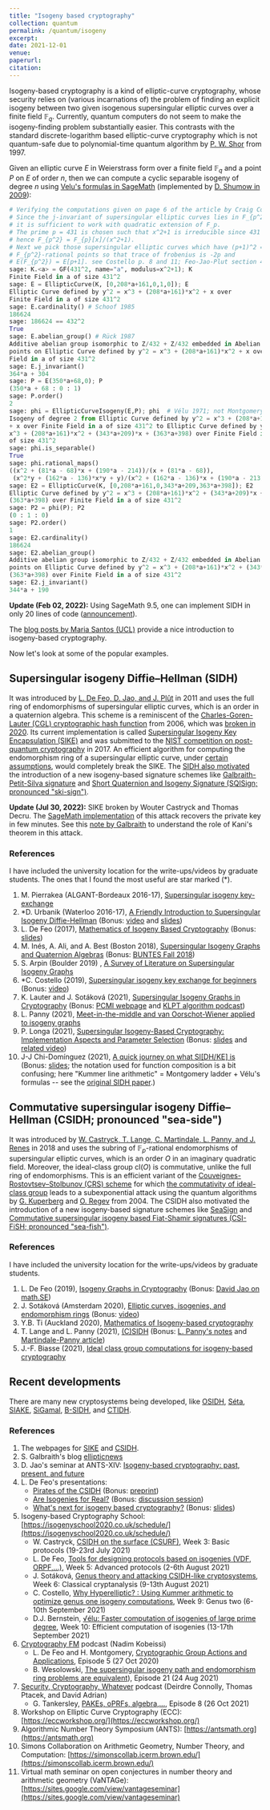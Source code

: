 ```yaml
---
title: "Isogeny based cryptography"
collection: quantum
permalink: /quantum/isogeny
excerpt:
date: 2021-12-01
venue: 
paperurl: 
citation: 
---
```

 
Isogeny-based cryptography is a kind of elliptic-curve cryptography, whose security relies on (various incarnations of) the problem of finding an explicit isogeny between two given isogenous supersingular elliptic curves over a finite field $\mathbb F_q$. Currently, quantum computers do not seem to make the isogeny-finding problem substantially easier. This contrasts with the standard discrete-logarithm based elliptic-curve cryptography which is not quantum-safe due to polynomial-time quantum algorithm by [P. W. Shor](https://arxiv.org/abs/quant-ph/9508027v2) from 1997.

Given an elliptic curve $E$ in Weierstrass form over a finite field $\mathbb F_q$ and a point $P$ on $E$ of order $n$, then we can compute a cyclic separable isogeny of degree $n$ using [Velu's formulas in SageMath](https://doc.sagemath.org/html/en/reference/arithmetic_curves/sage/schemes/elliptic_curves/ell_curve_isogeny.html) (implemented by [D. Shumow in 2009](https://arxiv.org/abs/0910.5370)):

```python
# Verifying the computations given on page 6 of the article by Craig Costello.
# Since the j-invariant of supersingular elliptic curves lies in F_{p^2}
# it is sufficient to work with quadratic extension of F_p.
# The prime p = 431 is chosen such that x^2+1 is irreducible since 431 = 3 (mod 4)
# hence F_{p^2} = F_{p}[x]/(x^2+1).
# Next we pick those supersingular elliptic curves which have (p+1)^2 = 432^2 
# F_{p^2}-rational points so that trace of frobenius is -2p and
# E(F_{p^2}) = E[p+1]. see Costello p. 8 and 11; Feo-Jao-Plut section 4.1.
sage: K.<a> = GF(431^2, name="a", modulus=x^2+1); K 
Finite Field in a of size 431^2
sage: E = EllipticCurve(K, [0,208*a+161,0,1,0]); E
Elliptic Curve defined by y^2 = x^3 + (208*a+161)*x^2 + x over 
Finite Field in a of size 431^2
sage: E.cardinality() # Schoof 1985
186624
sage: 186624 == 432^2
True
sage: E.abelian_group() # Rück 1987
Additive abelian group isomorphic to Z/432 + Z/432 embedded in Abelian group of
points on Elliptic Curve defined by y^2 = x^3 + (208*a+161)*x^2 + x over Finite
Field in a of size 431^2
sage: E.j_invariant()
364*a + 304
sage: P = E(350*a+68,0); P
(350*a + 68 : 0 : 1)
sage: P.order()
2
sage: phi = EllipticCurveIsogeny(E,P); phi  # Vélu 1971; not Montgomery form
Isogeny of degree 2 from Elliptic Curve defined by y^2 = x^3 + (208*a+161)*x^2 
+ x over Finite Field in a of size 431^2 to Elliptic Curve defined by y^2 = 
x^3 + (208*a+161)*x^2 + (343*a+209)*x + (363*a+398) over Finite Field in a 
of size 431^2
sage: phi.is_separable()
True
sage: phi.rational_maps()
((x^2 + (81*a - 68)*x + (190*a - 214))/(x + (81*a - 68)),
 (x^2*y + (162*a - 136)*x*y + y)/(x^2 + (162*a - 136)*x + (190*a - 213)))
sage: E2 = EllipticCurve(K, [0,208*a+161,0,343*a+209,363*a+398]); E2
Elliptic Curve defined by y^2 = x^3 + (208*a+161)*x^2 + (343*a+209)*x +
(363*a+398) over Finite Field in a of size 431^2
sage: P2 = phi(P); P2
(0 : 1 : 0)
sage: P2.order()
1
sage: E2.cardinality()
186624
sage: E2.abelian_group()
Additive abelian group isomorphic to Z/432 + Z/432 embedded in Abelian group of 
points on Elliptic Curve defined by y^2 = x^3 + (208*a+161)*x^2 + (343*a+209)*x + 
(363*a+398) over Finite Field in a of size 431^2
sage: E2.j_invariant()
344*a + 190
```
**Update (Feb 02, 2022):** Using SageMath 9.5, one can implement SIDH in only 20 lines of code ([announcement](https://twitter.com/yx7__/status/1488775190733484035?s=20&t=v0cPtXdYUruLpWyR84k7SA)).

The [blog posts by Maria Santos (UCL)](https://mariascrs.github.io/posts.html) provide a nice introduction to isogeny-based cryptography.
 
Now let's look at some of the popular examples.

## Supersingular isogeny Diffie–Hellman (SIDH)
It was introduced by [L. De Feo, D. Jao, and J.  Plût](https://eprint.iacr.org/2011/506) in 2011 and uses the full ring of endomorphisms of supersingular elliptic curves, which is an order in a quaternion algebra. This scheme is a reminiscent of the [Charles-Goren-Lauter (CGL) cryptographic hash function](https://eprint.iacr.org/2006/021) from 2006, which was [broken in 2020](https://arxiv.org/abs/2004.11495). Its current implementation is called [Supersingular Isogeny Key Encapsulation (SIKE)](https://sike.org/) and was submitted to the [NIST competition on post-quantum cryptography](https://csrc.nist.gov/projects/post-quantum-cryptography/post-quantum-cryptography-standardization) in 2017. An efficient algorithm for computing the endomorphism ring of a supersingular elliptic curve, under [certain assumptions](https://eprint.iacr.org/2018/371), would completely break the SIKE. The [SIDH also motivated](https://ellipticnews.wordpress.com/2020/12/24/sqisign/) the introduction of a new isogeny-based signature schemes like [Galbraith-Petit-Silva signature](https://eprint.iacr.org/2016/1154) and [Short Quaternion and Isogeny Signature (SQISign; pronounced "ski-sign")](https://eprint.iacr.org/2020/1240.pdf).

**Update (Jul 30, 2022):** SIKE broken by Wouter Castryck and Thomas Decru. The [SageMath implementation](https://research.nccgroup.com/2022/08/08/implementing-the-castryck-decru-sidh-key-recovery-attack-in-sagemath/) of this attack recovers the private key in few minutes. See this [note by Galbraith](https://www.math.auckland.ac.nz/~sgal018/kani.pdf) to understand the role of Kani's theorem in this attack.

### References
I have included the university location for the write-ups/videos by graduate students. The ones that I found the most useful are star marked (\*).
1. M. Pierrakea (ALGANT-Bordeaux 2016-17), [Supersingular isogeny key-exchange](https://www.math.u-bordeaux.fr/~ybilu/algant/documents/theses/Pierrakea.pdf)
2. \*D. Urbanik (Waterloo 2016-17), [A Friendly Introduction to Supersingular Isogeny Diffie-Hellman](https://www.math.toronto.edu/dburbani/work/friendlysidh.pdf) (Bonus: [video](https://www.youtube.com/watch?v=PW5Vsu57o9I) and [slides](https://www.math.toronto.edu/dburbani/work/sidh_talk_july_2016.pdf))
3. L. De Feo (2017), [Mathematics of Isogeny Based Cryptography](https://arxiv.org/abs/1711.04062) (Bonus: [slides](https://defeo.lu/docet/class/2017/05/26/isogenies-in-africa/))
4. M. Inés, A. Ali, and A. Best (Boston 2018), [Supersingular Isogeny Graphs and Quaternion Algebras](https://alexjbest.github.io/buntes/chapter-supersing-isog.html) (Bonus: [BUNTES Fall 2018](http://math.bu.edu/people/midff/buntes/fall2018.html))
5. S. Arpin (Boulder 2019) , [A Survey of Literature on Supersingular Isogeny Graphs](http://math.colorado.edu/~saar7867/SupersingularIsogenyLiterature.pdf)
6. \*C. Costello (2019), [Supersingular isogeny key exchange for beginners](https://eprint.iacr.org/2019/1321) (Bonus: [video](https://www.microsoft.com/en-us/research/video/post-quantum-cryptography-supersingular-isogenies-for-beginners/))
7. K. Lauter and J. Sotáková (2021), [Supersingular Isogeny Graphs in Cryptography](https://jana-sotakova.github.io/PCMI.html) (Bonus: [PCMI webpage](https://www.ias.edu/pcmi/2021-graduate-summer-school-course-descriptions) and [KLPT algorithm podcast](https://www.cryptography.fm/21))
8. L. Panny (2021), [Meet-in-the-middle and van Oorschot-Wiener applied to isogeny graphs](https://yx7.cc/docs/misc/isogprob_bristol_notes.pdf) 
9. P. Longa (2021), [Supersingular Isogeny-Based Cryptography: Implementation Aspects and Parameter Selection](https://irp.cdn-website.com/7fa75f95/files/uploaded/IBCSchool_Longa.pdf) (Bonus: [slides](https://www.patricklonga.com/talks) and [related video](https://www.youtube.com/watch?v=31NyfrHSAco))
10. J-J Chi-Domínguez (2021), [A quick journey on what SI[DH/KE] is](https://youtu.be/B_0osKMNN5k?t=462) (Bonus: [slides](https://jjchidguez.github.io/slides.html); the notation used for function composition is a bit confusing; here "Kummer line arithmetic" = Montgomery ladder + Vélu's formulas -- see the [original SIDH paper](https://eprint.iacr.org/2011/506).)


## Commutative supersingular isogeny Diffie–Hellman (CSIDH; pronounced "sea-side")
It was introduced by [W. Castryck, T. Lange, C. Martindale, L. Panny, and J. Renes](https://eprint.iacr.org/2018/383) in 2018 and uses the subring of $\mathbb F_p$-rational endomorphisms of supersingular elliptic curves, which is an order $O$ in an imaginary quadratic field. Moreover, the ideal-class group $\mathrm{cl}(O)$ is commutative, unlike the full ring of endomorphisms. This is an efficient variant of the [Couveignes-Rostovtsev–Stolbunov (CRS) scheme](https://eprint.iacr.org/2006/145) for which [the commutativity of ideal-class group](https://arxiv.org/abs/1012.4019) leads to a subexponential attack using the quantum algorithms by [G. Kuperberg](https://arxiv.org/abs/quant-ph/0302112) and [O. Regev](https://arxiv.org/abs/quant-ph/0406151) from 2004. The CSIDH also motivated the introduction of a new isogeny-based signature schemes like [SeaSign](https://eprint.iacr.org/2018/824) and [Commutative supersingular isogeny based Fiat-Shamir signatures (CSI-FiSH; pronounced "sea-fish")](https://eprint.iacr.org/2019/498).

### References
I have included the university location for the write-ups/videos by graduate students.
1. L. De Feo (2019), [Isogeny Graphs in Cryptography](https://defeo.lu/docet/talk/2019/07/29/wurzburg/) (Bonus: [David Jao on math.SE](https://math.stackexchange.com/users/268702/djao?tab=answers))
2. J. Sotáková (Amsterdam 2020), [Elliptic curves, isogenies, and endomorphism rings](https://jana-sotakova.github.io/writings/ANTS_school_exposition.pdf) (Bonus: [video](https://www.youtube.com/watch?v=hHD1tqFqjEQ))
3. Y.B. Ti (Auckland 2020), [Mathematics of Isogeny-based cryptography](https://www.youtube.com/watch?v=cefwCn7wy2Q)
4. T. Lange and L. Panny (2021), [(C)SIDH](https://www.hyperelliptic.org/tanja/teaching/isogeny-school21/) (Bonus: [L. Panny's notes](https://yx7.cc/docs/misc/isog_bristol_notes.pdf) and [Martindale-Panny article](https://www.martindale.info/car_article.pdf))
5. J.-F. Biasse (2021), [Ideal class group computations for isogeny-based cryptography](http://www.usf-crypto.org/class-groups/)

## Recent developments

There are many new cryptosystems being developed, like [OSIDH](https://eprint.iacr.org/2020/985), [Séta](https://eprint.iacr.org/2019/1291), [SIAKE](https://eprint.iacr.org/2018/760), [SiGamal](https://eprint.iacr.org/2020/613), [B-SIDH](https://eprint.iacr.org/2019/1145), and [CTIDH](https://ctidh.isogeny.org/).

### References
1. The webpages for [SIKE](https://sike.org/) and [CSIDH](https://csidh.isogeny.org/index.html).
2. S. Galbraith's blog [ellipticnews](https://ellipticnews.wordpress.com/)
3. D. Jao's seminar at ANTS-XIV: [Isogeny-based cryptography: past, present, and future](https://www.youtube.com/watch?v=AoE-uQinzqU)
4. L. De Feo's presentations:
   * [Pirates of the CSIDH](https://defeo.lu/docet/youtube/2020/06/03/pkc/) (Bonus: [preprint](https://eprint.iacr.org/2019/1288))
   * [Are Isogenies for Real?](https://defeo.lu/docet/youtube/2021/01/12/rwc/) (Bonus: [discussion session](https://www.youtube.com/watch?v=EAe5dqWcxh4))
   * [What's next for isogeny based cryptography?](https://www.youtube.com/watch?v=IF7uRqViHPs) (Bonus: [slides](https://defeo.lu/docet/talk/2021/02/17/aimc/))
5. Isogeny-based Cryptography School: [https://isogenyschool2020.co.uk/schedule/](https://isogenyschool2020.co.uk/schedule/)
   * W. Castryck, [CSIDH on the surface (CSURF)](https://homes.esat.kuleuven.be/~wcastryc/summer_school_csurf.pdf), Week 3: Basic protocols (19-23rd July 2021)
   * L. De Feo, [Tools for designing protocols based on isogenies (VDF, ORPF,...)](https://defeo.lu/docet/assets/misc/2021-08-02-isogeny-school.pdf), Week 5: Advanced protocols (2-6th August 2021)
   * J. Sotáková, [Genus theory and attacking CSIDH-like cryptosystems](https://jana-sotakova.github.io/DDH/DDH.pdf), Week 6: Classical cryptanalysis (9-13th August 2021)
   * C. Costello, [Why Hyperelliptic? : Using Kummer arithmetic to optimize genus one isogeny computations](https://www.craigcostello.com.au/s/why-hyperelliptic.pdf), Week 9: Genus two (6-10th September 2021) 
   * D.J. Bernstein, [√élu: Faster computation of isogenies of large prime degree](https://velusqrt.isogeny.org/presentations.html), Week 10: Efficient computation of isogenies (13-17th September 2021)
6. [Cryptography FM](https://www.cryptography.fm) podcast (Nadim Kobeissi)
   * L. De Feo and H. Montgomery, [Cryptographic Group Actions and Applications](https://www.cryptography.fm/5), Episode 5 (27 Oct 2020)
   * B. Wesolowski, [The supersingular isogeny path and endomorphism ring problems are equivalent](https://www.cryptography.fm/21)), Episode 21 (24 Aug 2021)
7. [Security, Cryptography, Whatever](https://securitycryptographywhatever.buzzsprout.com/) podcast (Deirdre Connolly, Thomas Ptacek, and David Adrian)
   * G. Tankersley, [PAKEs, oPRFs, algebra,...](https://securitycryptographywhatever.buzzsprout.com/1822302/9439685-pakes-oprfs-algebra-feat-george-tankersley), Episode 8 (26 Oct 2021)
8. Workshop on Elliptic Curve Cryptography (ECC): [https://eccworkshop.org/](https://eccworkshop.org/)
9. Algorithmic Number Theory Symposium (ANTS): [https://antsmath.org](https://antsmath.org)
10. Simons Collaboration on Arithmetic Geometry, Number Theory, and Computation: [https://simonscollab.icerm.brown.edu/](https://simonscollab.icerm.brown.edu/)
11. Virtual math seminar on open conjectures in number theory and arithmetic geometry (VaNTAGe): [https://sites.google.com/view/vantageseminar](https://sites.google.com/view/vantageseminar)

<!----- 
2. Joost Renes, Improved Classical Cryptanalysis of SIKE in Practice, [IACR Practice and Theory of Public-Key Cryptography 2020](https://pkc.iacr.org/2020/), paper presentation (Jun 04, 2020). ([video](https://www.youtube.com/watch?v=QGIEbIzt6gk) and [paper](https://pkc.iacr.org/2020/program.php))
4. Antonin Leroux, Faster Computation of isogenies of large prime degree, [Fourteenth Algorithmic Number Theory Symposium, ANTS-XIV](https://www.math.auckland.ac.nz/~sgal018/ANTS/schedule.html), Paper presentation (July 02, 2020). ([video](https://www.youtube.com/watch?v=BA-mknsDMaY) and [paper](https://velusqrt.isogeny.org/))
5. Thomas Decru + Daniele Cozzo + Craig Costello, CSIDH on the surface + Sashimi + supersingular isogeny problem, [PQCrypto 2020](https://pqcrypto2020.inria.fr/program/), Isogeny-based and Number Theoretic-based Cryptography. ([videos](https://www.youtube.com/playlist?list=PLv9DOvVF-X96M-O2obeLYzhZ0Qj15p_wb) and [papers](https://pqcrypto2020.inria.fr/program/))
7. Chloe Martindale, Bruhat-Tits trees as a tool for isogeny-based cryptography, [Front Range Number Theory Day](https://sites.google.com/colorado.edu/front-range-number-theory-day/spring-2021) (April 24, 2021). ([video](https://www.youtube.com/watch?v=5f3SGbrQlkk) 360p)
1. Christophe Petit. Post-quantum cryptography from supersingular isogeny problems?, [Microsoft Research Seminar](https://www.microsoft.com/en-us/research/video/post-quantum-cryptography-supersingular-isogeny-problems/) (Aug 03, 2017). ([video](https://www.youtube.com/watch?v=eHkmO7bFaSc))
8. Lukas Zobernig. Lectures on Complex Multiplication, [University of Auckland Number Theory Reading Group 2020](https://uoantrg.wordpress.com/) (May - June, 2020). ([videos](https://youtube.com/playlist?list=PLDSicQbDroeqlQ8cce4JtExbL4aZ67bgk), [lec1notes](https://uoantrg.files.wordpress.com/2020/05/ell_over_c_1.pdf), [lec2notes](https://uoantrg.files.wordpress.com/2020/05/ell_over_c_2.pdf), and [lec3notes](https://uoantrg.files.wordpress.com/2020/07/ell_cm_1-1.pdf))
10. Tanja Lange and Lorenz Panny. Isogeny-based cryptography (Introduction to SIDH and CSIDH), [Isogeny-based Cryptography School](https://isogenyschool2020.co.uk/), Week 3 (July 19-23, 2021): Basic protocols. ([videos](https://www.youtube.com/playlist?list=PL6hzlGxGIS1Cnx3XS7ZD4wjcTmHqOEpTS), [slides+notes+exercises by Tanja](https://www.hyperelliptic.org/tanja/teaching/isogeny-school21/), [notes by Lorenz](https://yx7.cc/docs/misc/isog_bristol_notes.pdf), and [extra resources](https://hyperelliptic.org/tanja/teaching/pqcrypto21/)).
8. Sarah Arpin, [Good Primes for Supersingular 2, 3-Isogeny Graphs](http://math.colorado.edu/~saar7867/GoodPrimes.pdf)
7. Chloe Martindale, [Isogeny graphs of abelian varieties and applications to the Discrete Logarithm Problem](https://www.martindale.info/Rennes.pdf)
9. Lukas Zobernig, [Genus 2 Curves in Small Characteristic](https://www.math.auckland.ac.nz/~lzob857/papers/g2curves.pdf)
2. The cr.yp.to blog (Daniel J. Bernstein): [https://blog.cr.yp.to/](https://blog.cr.yp.to/)
3. Chole Martindale's talks: [https://www.martindale.info/talks/](https://www.martindale.info/talks/)
4. Luca De Feo's talks: [https://defeo.lu/docet/](https://defeo.lu/docet/)
5. Lorenz Panny's docs: [https://yx7.cc/docs/](https://yx7.cc/docs/)
6. Cloudflare Blog ([Cloudflare Research](https://research.cloudflare.com/)): [https://blog.cloudflare.com/tag/security/](https://blog.cloudflare.com/tag/security/) ([Google-Cloudflare Experiment](https://blog.cloudflare.com/the-tls-post-quantum-experiment/); [Sizing Up Post-Quantum Signatures](https://blog.cloudflare.com/sizing-up-post-quantum-signatures/))
1. Boston University Number Theory Expository Seminar: [http://math.bu.edu/people/angusmca/buntes/index.html](http://math.bu.edu/people/angusmca/buntes/index.html)
2. University of Auckland Number Theory Reading Group (Tristan Pang): [https://uoantrg.wordpress.com/](https://uoantrg.wordpress.com/)
5. Research Directions in Number Theory: Women in Numbers IV, Springer ([arXiv:1806.05709](https://arxiv.org/abs/1806.05709) and [arXiv:1804.04063
](https://arxiv.org/abs/1804.04063))
6. Proceedings of the Fourteenth Algorithmic Number Theory Symposium, The Open Book Series ([arXiv:1910.03180](https://arxiv.org/abs/1910.03180), [arXiv:2003.10118](https://arxiv.org/abs/2003.10118), [arXiv:2004.11495](https://arxiv.org/abs/2004.11495), and [arXiv:2003.00633](https://arxiv.org/abs/2003.00633) -- [paper presentation lectures](https://www.youtube.com/channel/UCdSSlKPQ57S8AlHaiclp26Q/videos))
6. D.A. Cox, Primes of the form $$x^2+ny^2$$: Fermat, Class Field Theory, and Complex Multiplication, Wiley.
2. Joseph Silverman, Arithmetic of Elliptic Curves, Springer.
3. John Voight, Quaternion Algebras, Springer ([latest version](https://math.dartmouth.edu/~jvoight/quat.html))
4. Giuliana Davidoff, Peter Sarnak, and Alain Valette, Elementary number theory, group theory, and Ramanujan graph, Cambridge University Press
----->
